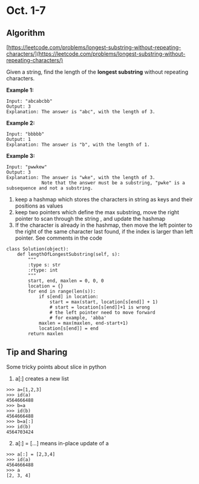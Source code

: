 # Oct. 1-7

## Algorithm

[https://leetcode.com/problems/longest-substring-without-repeating-characters/](https://leetcode.com/problems/longest-substring-without-repeating-characters/)

Given a string, find the length of the **longest substring** without repeating characters.

**Example 1:**

```text
Input: "abcabcbb"
Output: 3 
Explanation: The answer is "abc", with the length of 3. 
```

**Example 2:**

```text
Input: "bbbbb"
Output: 1
Explanation: The answer is "b", with the length of 1.
```

**Example 3:**

```text
Input: "pwwkew"
Output: 3
Explanation: The answer is "wke", with the length of 3. 
             Note that the answer must be a substring, "pwke" is a subsequence and not a substring.
```

1. keep a hashmap which stores the characters in string as keys and their positions as values
2. keep two pointers which define the max substring, move the right pointer to scan through the string , and update the hashmap
3. If the character is already in the hashmap, then move the left pointer to the right of the same character last found, if the index is larger than left pointer. See comments in the code

```text
class Solution(object):
    def lengthOfLongestSubstring(self, s):
        """
        :type s: str
        :rtype: int
        """
        start, end, maxlen = 0, 0, 0
        location = {}
        for end in range(len(s)):
            if s[end] in location:
                start = max(start, location[s[end]] + 1) 
                # start = location[s[end]]+1 is wrong
                # the left pointer need to move forward
                # for example, 'abba'
            maxlen = max(maxlen, end-start+1)
            location[s[end]] = end
        return maxlen
```

## Tip and Sharing

Some tricky points about slice in python

1. a\[:\] creates a new list

```text
>>> a=[1,2,3]
>>> id(a)
4564666488
>>> b=a
>>> id(b)
4564666488
>>> b=a[:]
>>> id(b)
4564703424
```

2. a\[:\] = \[...\] means in-place update of a

```text
>>> a[:] = [2,3,4]
>>> id(a)
4564666488
>>> a
[2, 3, 4]
```

